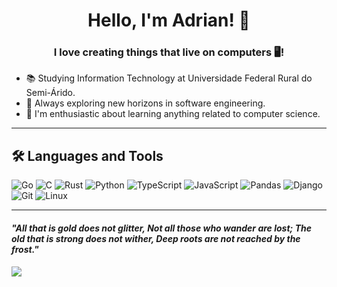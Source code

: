 <h1 align="center">Hello, I'm Adrian! 👋</h1>

<h3 align="center">I love creating things that live on computers 🖥️!</h3>

- 📚 Studying Information Technology at Universidade Federal Rural do Semi-Árido.
- 🔭 Always exploring new horizons in software engineering.
- 📖 I'm enthusiastic about learning anything related to computer science.

---

## 🛠 Languages and Tools
<p>
  <img src="https://img.shields.io/badge/Go-%23b8bb26.svg?style=for-the-badge&logo=go&logoColor=white" alt="Go"/>
  <img src="https://img.shields.io/badge/C-%23fabd2f.svg?style=for-the-badge&logo=c&logoColor=white" alt="C"/>
  <img src="https://img.shields.io/badge/Rust-%23d65d0e.svg?style=for-the-badge&logo=rust&logoColor=white" alt="Rust"/>
  <img src="https://img.shields.io/badge/Python-%238ec07c.svg?style=for-the-badge&logo=python&logoColor=white" alt="Python"/>
  <img src="https://img.shields.io/badge/TypeScript-%238ec07c.svg?style=for-the-badge&logo=typescript&logoColor=white" alt="TypeScript"/>
  <img src="https://img.shields.io/badge/JavaScript-%23fabd2f.svg?style=for-the-badge&logo=javascript&logoColor=white" alt="JavaScript"/>
  <img src="https://img.shields.io/badge/Pandas-%23b8bb26.svg?style=for-the-badge&logo=pandas&logoColor=white" alt="Pandas"/>
  <img src="https://img.shields.io/badge/Django-%238ec07c.svg?style=for-the-badge&logo=django&logoColor=white" alt="Django"/>
  <img src="https://img.shields.io/badge/Git-%23d65d0e.svg?style=for-the-badge&logo=git&logoColor=white" alt="Git"/>
  <img src="https://img.shields.io/badge/Linux-%238ec07c.svg?style=for-the-badge&logo=linux&logoColor=white" alt="Linux"/>
</p>

---
#### _"All that is gold does not glitter, Not all those who wander are lost; The old that is strong does not wither, Deep roots are not reached by the frost."_
[<img src="https://img.shields.io/badge/Gmail-D14836?style=for-the-badge&logo=gmail&logoColor=white" />](mailto:adrianvinicius.cs@gmail.com)
